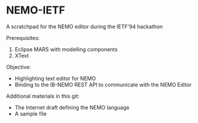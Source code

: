 # NEMO-IETF
A scratchpad for the NEMO editor during the IETF'94 hackathon

Prerequisites:
 
1. Eclipse MARS with modelling components
1. XText 

Objective:

* Highlighting text editor for NEMO
* Binding to the IB-NEMO REST API to communicate with the NEMO Editor

Additional materials in this git:

* The Internet draft defining the NEMO language
* A sample file


